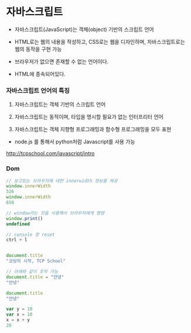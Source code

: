 # 자바스크립트

- 자바스크립트(JavaScript)는 객체(object) 기반의 스크립트 언어 

-  HTML로는 웹의 내용을 작성하고, CSS로는 웹을 디자인하며, 자바스크립트로는 웹의 동작을 구현 가능

- 브라우저가 없으면 존재할 수 없는 언어이다.
- HTML에 종속되어있다.



### 자바스크립트 언어의 특징

1. 자바스크립트는 객체 기반의 스크립트 언어

2. 자바스크립트는 동적이며, 타입을 명시할 필요가 없는 인터프리터 언어

3. 자바스크립트는 객체 지향형 프로그래밍과 함수형 프로그래밍을 모두 표현

- node.js 를 통해서 python처럼 Javascript를 사용 가능





 http://tcpschool.com/javascript/intro 

### Dom

```js
// 보고있는 브라우저에 대한 innerwidth 정보를 제공
window.innerWidth
526
window.innerWidth
658

// window라는 것을 사용해서 브라우저에게 명령
window.print()
undefined
```



```js
// console 창 reset
ctrl + l 


document.title
"코딩의 시작, TCP School"

// 아래와 같이 조작 가능
document.title = "안녕"
"안녕"

document.title
"안녕"

var y = 10
var x = 10
x = x + y
20

```





